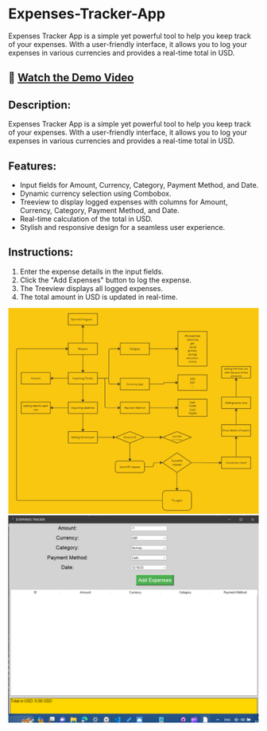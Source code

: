 # Expenses-Tracker-App
Expenses Tracker App is a simple yet powerful tool to help you keep track of your expenses. With a user-friendly interface, it allows you to log your expenses in various currencies and provides a real-time total in USD.

## 🎥 [Watch the Demo Video](https://drive.google.com/file/d/1K4rk2ugNWGh5cNU8mT-bcdoqEypaeeH4/view?usp=sharing)

## Description:
Expenses Tracker App is a simple yet powerful tool to help you keep track of your expenses. With a user-friendly interface, it allows you to log your expenses in various currencies and provides a real-time total in USD.

## Features:
- Input fields for Amount, Currency, Category, Payment Method, and Date.
- Dynamic currency selection using Combobox.
- Treeview to display logged expenses with columns for Amount, Currency, Category, Payment Method, and Date.
- Real-time calculation of the total in USD.
- Stylish and responsive design for a seamless user experience.

## Instructions:
1. Enter the expense details in the input fields.
2. Click the "Add Expenses" button to log the expense.
3. The Treeview displays all logged expenses.
4. The total amount in USD is updated in real-time.

![Planning](finalProject/Planning.jpeg)
![UI](finalProject/UI.jpg)
